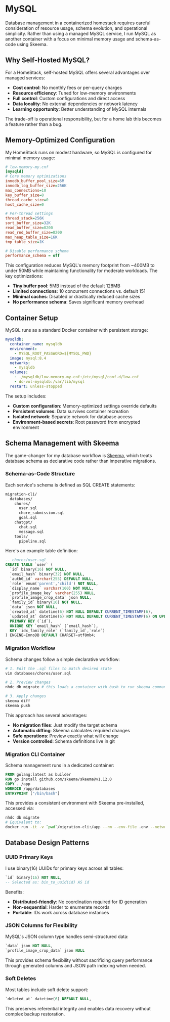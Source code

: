 # MySQL

Database management in a containerized homestack requires careful consideration of resource usage, schema evolution, and operational simplicity. Rather than using a managed MySQL service, I run MySQL as another container with a focus on minimal memory usage and schema-as-code using Skeema.

## Why Self-Hosted MySQL?

For a HomeStack, self-hosted MySQL offers several advantages over managed services:

- **Cost control**: No monthly fees or per-query charges
- **Resource efficiency**: Tuned for low-memory environments
- **Full control**: Custom configurations and direct access
- **Data locality**: No external dependencies or network latency
- **Learning opportunity**: Better understanding of MySQL internals

The trade-off is operational responsibility, but for a home lab this becomes a feature rather than a bug.

## Memory-Optimized Configuration

My HomeStack runs on modest hardware, so MySQL is configured for minimal memory usage:

```ini
# low-memory-my.cnf
[mysqld]
# Core memory optimizations
innodb_buffer_pool_size=5M
innodb_log_buffer_size=256K
max_connections=10
key_buffer_size=8
thread_cache_size=0
host_cache_size=0

# Per-thread settings
thread_stack=256K
sort_buffer_size=32K
read_buffer_size=8200
read_rnd_buffer_size=8200
max_heap_table_size=16K
tmp_table_size=1K

# Disable performance schema
performance_schema = off
```

This configuration reduces MySQL's memory footprint from ~400MB to under 50MB while maintaining functionality for moderate workloads. The key optimizations:

- **Tiny buffer pool**: 5MB instead of the default 128MB
- **Limited connections**: 10 concurrent connections vs. default 151
- **Minimal caches**: Disabled or drastically reduced cache sizes
- **No performance schema**: Saves significant memory overhead

## Container Setup

MySQL runs as a standard Docker container with persistent storage:

```yaml
mysqldb:
  container_name: mysqldb
  environment:
    - MYSQL_ROOT_PASSWORD=${MYSQL_PWD}
  image: mysql:8.4
  networks:
    - mysqldb
  volumes:
    - ./mysqldb/low-memory-my.cnf:/etc/mysql/conf.d/low.cnf
    - do-vol-mysqldb:/var/lib/mysql
  restart: unless-stopped
```

The setup includes:

- **Custom configuration**: Memory-optimized settings override defaults
- **Persistent volumes**: Data survives container recreation
- **Isolated network**: Separate network for database access
- **Environment-based secrets**: Root password from encrypted environment

## Schema Management with Skeema

The game-changer for my database workflow is [Skeema](https://www.skeema.io/), which treats database schema as declarative code rather than imperative migrations.

### Schema-as-Code Structure

Each service's schema is defined as SQL CREATE statements:

```bash
migration-cli/
  databases/
    chores/
      user.sql
      chore_submission.sql
      goal.sql
    chatgpt/
      chat.sql
      message.sql
    tools/
      pipeline.sql
```

Here's an example table definition:

```sql
-- chores/user.sql
CREATE TABLE `user` (
  `id` binary(16) NOT NULL,
  `email_hash` binary(32) NOT NULL,
  `auth0_id` varchar(255) DEFAULT NULL,
  `role` enum('parent','child') NOT NULL,
  `display_name` varchar(100) NOT NULL,
  `profile_image_key` varchar(255) NULL,
  `profile_image_crop_data` json NULL,
  `family_id` binary(16) NOT NULL,
  `data` json NOT NULL,
  `created_at` datetime(6) NOT NULL DEFAULT CURRENT_TIMESTAMP(6),
  `updated_at` datetime(6) NOT NULL DEFAULT CURRENT_TIMESTAMP(6) ON UPDATE CURRENT_TIMESTAMP(6),
  PRIMARY KEY (`id`),
  UNIQUE KEY `email_hash` (`email_hash`),
  KEY `idx_family_role` (`family_id`,`role`)
) ENGINE=InnoDB DEFAULT CHARSET=utf8mb4;
```

### Migration Workflow

Schema changes follow a simple declarative workflow:

```bash
# 1. Edit the .sql files to match desired state
vim databases/chores/user.sql

# 2. Preview changes
nhdc db migrate # this loads a container with bash to run skeema commands

# 3. Apply changes
skeema diff
skeema push
```

This approach has several advantages:

- **No migration files**: Just modify the target schema
- **Automatic diffing**: Skeema calculates required changes
- **Safe operations**: Preview exactly what will change
- **Version controlled**: Schema definitions live in git

### Migration CLI Container

Schema management runs in a dedicated container:

```dockerfile
FROM golang:latest as builder
RUN go install github.com/skeema/skeema@v1.12.0
COPY . /app
WORKDIR /app/databases
ENTRYPOINT ["/bin/bash"]
```

This provides a consistent environment with Skeema pre-installed, accessed via:

```bash
nhdc db migrate
# Equivalent to:
docker run -it -v `pwd`/migration-cli:/app --rm --env-file .env --network=mono_mysqldb migration-cli
```

## Database Design Patterns

### UUID Primary Keys

I use binary(16) UUIDs for primary keys across all tables:

```sql
`id` binary(16) NOT NULL,
-- Selected as: bin_to_uuid(id) AS id
```

Benefits:

- **Distributed-friendly**: No coordination required for ID generation
- **Non-sequential**: Harder to enumerate records
- **Portable**: IDs work across database instances

### JSON Columns for Flexibility

MySQL's JSON column type handles semi-structured data:

```sql
`data` json NOT NULL,
`profile_image_crop_data` json NULL
```

This provides schema flexibility without sacrificing query performance through generated columns and JSON path indexing when needed.

### Soft Deletes

Most tables include soft delete support:

```sql
`deleted_at` datetime(6) DEFAULT NULL,
```

This preserves referential integrity and enables data recovery without complex backup restoration.
